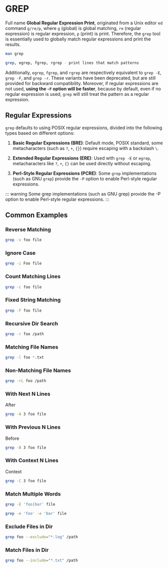# GREP

Full name **Global Regular Expression Print**, originated from a Unix editor `ed` command `g/re/p`,
where `g` (global) is global matching, `re` (regular expression) is regular expression, `p` (print) is print.
Therefore, the `grep` tool is essentially used to globally match regular expressions and print the results.

```bash
man grep
```

```bash
grep, egrep, fgrep, rgrep - print lines that match patterns
```

Additionally, `egrep`, `fgrep`, and `rgrep` are respectively equivalent to `grep -E`, `grep -F`, and `grep -r`.
These variants have been deprecated, but are still provided for backward compatibility.
Moreover, if regular expressions are not used, **using the `-F` option will be faster**,
because by default, even if no regular expression is used, `grep` will still treat the pattern as a regular expression.

## Regular Expressions

`grep` defaults to using POSIX regular expressions, divided into the following types based on different options:

1. **Basic Regular Expressions (BRE)**:
Default mode, POSIX standard, some metacharacters (such as `?`, `+`, `{}`) require escaping with a backslash `\`.

2. **Extended Regular Expressions (ERE)**:
Used with `grep -E` or `egrep`, metacharacters like `?`, `+`, `{}` can be used directly without escaping.

3. **Perl-Style Regular Expressions (PCRE)**:
Some `grep` implementations (such as GNU `grep`) provide the `-P` option to enable Perl-style regular expressions.

::: warning
Some grep implementations (such as GNU grep) provide the -P option to enable Perl-style regular expressions.
:::

## Common Examples

### Reverse Matching

```bash
grep -v foo file
```

### Ignore Case

```bash
grep -i Foo file
```

### Count Matching Lines

```bash
grep -c foo file
```

### Fixed String Matching

```bash
grep -F foo file
```

### Recursive Dir Search

```bash
grep -r foo /path
```

### Matching File Names

```bash
grep -l foo *.txt
```

### Non-Matching File Names

```bash
grep -rL foo /path
```

### With Next N Lines

After

```bash
grep -A 3 foo file
```

### With Previous N Lines

Before

```bash
grep -B 3 foo file
```

### With Context N Lines

Context

```bash
grep -C 3 foo file
```

### Match Multiple Words

```bash
grep -E 'foo|bar' file
```

```bash
grep -e 'foo' -e 'bar' file
```

### Exclude Files in Dir

```bash
grep foo --exclude="*.log" /path
```

### Match Files in Dir

```bash
grep foo --include="*.txt" /path
```

